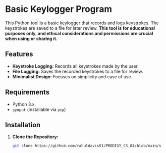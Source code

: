 # Basic Keylogger Program

This Python tool is a basic keylogger that records and logs keystrokes. The keystrokes are saved to a file for later review. **This tool is for educational purposes only, and ethical considerations and permissions are crucial when using or sharing it.**

## Features

- **Keystroke Logging:** Records all keystrokes made by the user.
- **File Logging:** Saves the recorded keystrokes to a file for review.
- **Minimalist Design:** Focuses on simplicity and ease of use.

## Requirements

- Python 3.x
- `pynput` (installable via `pip`)

## Installation

1. **Clone the Repository:**

   ```bash
   git clone https://github.com/rahuldavis91/PRODIGY_CS_04/blob/main/simple_keylogger.py
